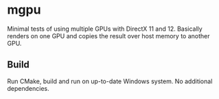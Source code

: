 # mgpu

Minimal tests of using multiple GPUs with DirectX 11 and 12. Basically renders on one GPU and copies the result over host memory to another GPU.

## Build

Run CMake, build and run on up-to-date Windows system. No additional dependencies.
